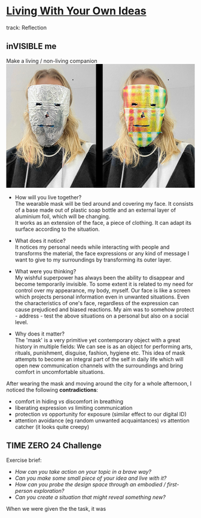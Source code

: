 # [Living With Your Own Ideas](https://fablabbcn.github.io/mdef-docs/academic_year_2022_23/term_1_2022_23/living_with_your_own_ideas_2022_23/)  
track: Reflection   

## inVISIBLE me  
Make a living / non-living companion  
![](companion.jpg)  

- How will you live together?  
The wearable mask will be tied around and covering my face. It consists of a base made out of plastic soap bottle and an external layer of aluminium foil, which will be changing.   
It works as an extension of the face, a piece of clothing. It can adapt its surface according to the situation.  

- What does it notice?  
It notices my personal needs while interacting with people and transforms the material, the face expressions or any kind of message I want to give to my surroundings by transforming its outer layer.  

- What were you thinking?   
My wishful superpower has always been the ability to disappear and become temporarily invisible. To some extent it is related to my need for control over my appearance, my body, myself. Our face is like a screen which projects personal information even in unwanted situations. Even the characteristics of one's face, regardless of the expression can cause prejudiced and biased reactions. My aim was to somehow protect - address - test the above situations on a personal but also on a social level.  

- Why does it matter?  
The 'mask' is a very primitive yet contemporary object with a great history in multiple fields: We can see is as an object for performing arts, rituals, punishment, disguise, fashion, hygiene etc. This idea of mask attempts to become an integral part of the self in daily life which will open new communication channels with the surroundings and bring comfort in uncomfortable situations.    

After wearing the mask and moving around the city for a whole afternoon, I noticed the following **contradictions**:  
- comfort in hiding *vs* discomfort in breathing  
- liberating expression *vs* limiting communication  
- protection *vs* opportunity for exposure (similar effect to our digital ID)
- attention avoidance (eg random unwanted acquaintances) *vs* attention catcher (it looks quite creepy)  

## TIME ZERO 24 Challenge  
Exercise brief:
- *How can you take action on your topic in a brave way?*
- *Can you make some small piece of your idea and live with it?*
- *How can you probe the design space through an embodied / first-person exploration?*
- *Can you create a situation that might reveal something new?*  

When we were given the the task, it was 
